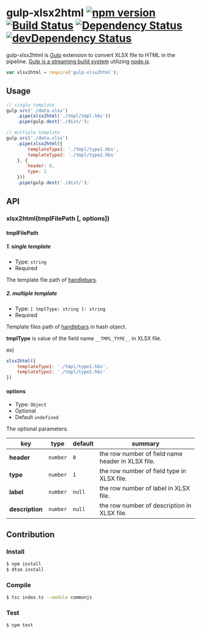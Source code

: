 gulp-xlsx2html [![npm version](https://badge.fury.io/js/gulp-xlsx2html.svg)](http://badge.fury.io/js/gulp-xlsx2html) [![Build Status](https://travis-ci.org/YusukeHirao/gulp-xlsx2html.svg?branch=master)](https://travis-ci.org/YusukeHirao/gulp-xlsx2html) [![Dependency Status](https://david-dm.org/yusukehirao/gulp-xlsx2html.svg)](https://david-dm.org/yusukehirao/gulp-xlsx2html) [![devDependency Status](https://david-dm.org/yusukehirao/gulp-xlsx2html/dev-status.svg)](https://david-dm.org/yusukehirao/gulp-xlsx2html#info=devDependencies)
===

gulp-xlsx2html is [Gulp](https://github.com/gulpjs/gulp) extension to convert XLSX file to HTML in the pipeline.
[Gulp is a streaming build system](https://github.com/gulpjs/gulp) utilizing [node.js](http://nodejs.org/).

```js
var xlsx2html = require('gulp-xlsx2html');
```

## Usage

```js
// single template
gulp.src('./data.xlsx')
	.pipe(xlsx2html('./tmpl/tmpl.hbs'))
	.pipe(gulp.dest('./dist/');

// multiple template
gulp.src('./data.xlsx')
	.pipe(xlsx2html({
		templateType1: './tmpl/type1.hbs',
		templateType2: './tmpl/type2.hbs'
	}, {
		header: 0,
		type: 1
	}))
	.pipe(gulp.dest('./dist/');
```

## API

### xlsx2html(tmplFilePath [, options])

#### tmplFilePath

##### 1. single template

- Type: `string`
- Required

The template file path of [handlebars](http://handlebarsjs.com/).

##### 2. multiple template

- Type: `[ tmplType: string ]: string`
- Required

Template files path of [handlebars](http://handlebarsjs.com/) in hash object.

**tmplType** is value of the field name `__TMPL_TYPE__` in XLSX file.

ex)

```js
xlsx2html({
	templateType1: './tmpl/type1.hbs',
	templateType2: './tmpl/type2.hbs'
})
```

#### options

- Type: `Object`
- Optional
- Default `undefined`

The optional parameters.

key|type|default|summary
---|---|---|---
**header**|`number`|`0`|the row number of field name header in XLSX file.
**type**|`number`|`1`|the row number of field type in XLSX file.
**label**|`number`|`null`|the row number of label in XLSX file.
**description**|`number`|`null`|the row number of description in XLSX file.

## Contribution

### Install

```sh
$ npm install
$ dtsm install
```

### Compile

```sh
$ tsc index.ts --module commonjs
```

### Test

```sh
$ npm test
```

